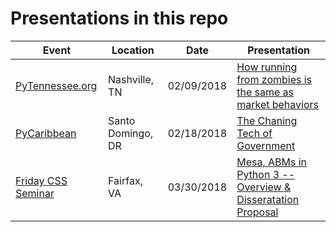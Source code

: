 # Presentations in this repo

| Event         | Location                  | Date          | Presentation
| ------------- | -------------             | ----------    | ----------
| [PyTennessee.org](https://www.pytennessee.org/) | Nashville, TN    | 02/09/2018    | [How running from zombies is the same as market behaviors](https://github.com/jackiekazil/presentations/blob/master/201902_pytn.pdf)
| [PyCaribbean](http://pycaribbean.com/) | Santo Domingo, DR         | 02/18/2018    | [The Chaning Tech of Government](https://github.com/jackiekazil/presentations/blob/master/201802_pycaribbean.pdf)
| [Friday CSS Seminar](https://cos.gmu.edu/cds/calendar/action~oneday/exact_date~3-30-2018/) | Fairfax, VA | 03/30/2018 | [Mesa, ABMs in Python 3 -- Overview & Disseratation Proposal](https://github.com/jackiekazil/presentations/blob/master/201802_pycaribbean.pdf)
